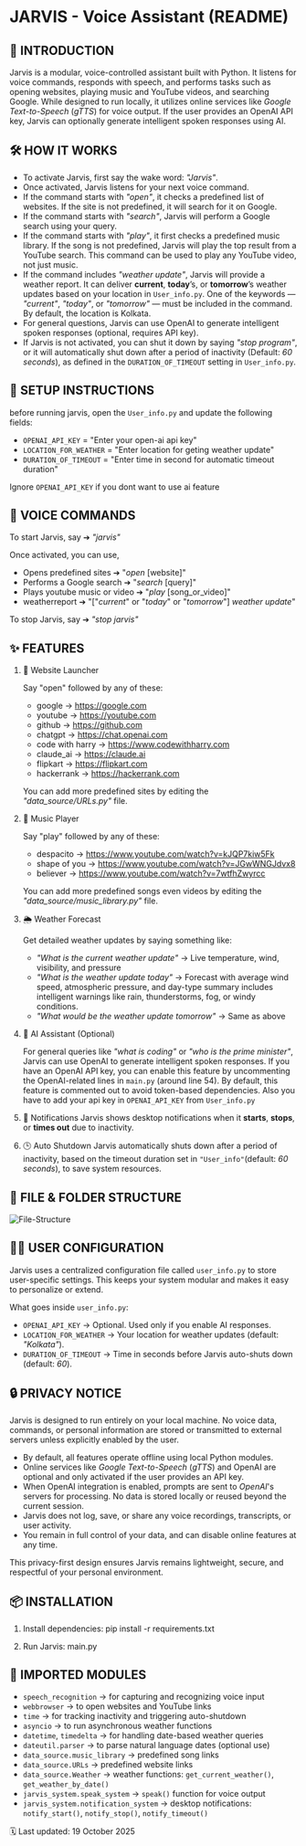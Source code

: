 # JARVIS - Voice Assistant (README)

## 📌 INTRODUCTION

Jarvis is a modular, voice-controlled assistant built with Python. It listens for voice commands, responds with speech, and performs tasks such as opening websites, playing music and YouTube videos, and searching Google. While designed to run locally, it utilizes online services like *Google Text-to-Speech* (*gTTS*) for voice output. If the user provides an OpenAI API key, Jarvis can optionally generate intelligent spoken responses using AI.

## 🛠️ HOW IT WORKS

- To activate Jarvis, first say the wake word: *"Jarvis"*.
- Once activated, Jarvis listens for your next voice command.
- If the command starts with *"open"*, it checks a predefined list of websites. If the site is not predefined, it will search for it on Google.
- If the command starts with *"search"*, Jarvis will perform a Google search using your query.
- If the command starts with *"play"*, it first checks a predefined music library. If the song is not predefined, Jarvis will play the top result from a YouTube search. This command can be used to play any YouTube video, not just music.
- If the command includes *"weather update"*, Jarvis will provide a weather report. It can deliver **current**, **today**’s, or **tomorrow**’s weather updates based on your location in `User_info.py`. One of the keywords — *"current"*, *"today"*, or *"tomorrow"* — must be included in the command. By default, the location is Kolkata.
- For general questions, Jarvis can use OpenAI to generate intelligent spoken responses (optional, requires API key).
- If Jarvis is not activated, you can shut it down by saying *"stop program"*, or it will automatically shut down after a period of inactivity (Default: *60 seconds*), as defined in the `DURATION_OF_TIMEOUT` setting in `User_info.py`.

## 🔧 SETUP INSTRUCTIONS
before running jarvis, open the `User_info.py` and update the following fields:
- `OPENAI_API_KEY` = "Enter your open-ai api key"
- `LOCATION_FOR_WEATHER` = "Enter location for geting weather update"
- `DURATION_OF_TIMEOUT` = "Enter time in second for automatic timeout duration"

Ignore `OPENAI_API_KEY` if you dont want to use ai feature

## 📢 VOICE COMMANDS

To start Jarvis, say                                  ➔ *"jarvis"*

Once activated, you can use,
- Opens predefined sites    ➔  "*open* [website]"
- Performs a Google search   ➔  "*search* [query]"
- Plays youtube music or video  ➔  "*play* [song_or_video]"
- weatherreport                                      ➔  "["*current*" or "*today*" or "*tomorrow*"] *weather update*"

To stop Jarvis, say    ➔ *"stop jarvis"*

## ✨ FEATURES
1. 🔗 Website Launcher

   Say "open" followed by any of these:
   - google → https://google.com
   - youtube → https://youtube.com
   - github → https://github.com
   - chatgpt → https://chat.openai.com
   - code with harry → https://www.codewithharry.com
   - claude_ai → https://claude.ai
   - flipkart → https://flipkart.com
   - hackerrank → https://hackerrank.com

    You can add more predefined sites by editing the  *"data_source/URLs.py"* file.

2. 🎵 Music Player

   Say "play" followed by any of these:
   - despacito → https://www.youtube.com/watch?v=kJQP7kiw5Fk
   - shape of you → https://www.youtube.com/watch?v=JGwWNGJdvx8
   - believer → https://www.youtube.com/watch?v=7wtfhZwyrcc

   You can add more predefined songs even videos by editing the  *"data_source/music_library.py"* file.

3. 🌦️ Weather Forecast  

   Get detailed weather updates by saying something like:  
   - *"What is the current weather update"* → Live temperature, wind, visibility, and pressure  
   - *"What is the weather update today"* → Forecast with average wind speed, atmospheric pressure, and day-type summary includes intelligent warnings like rain, thunderstorms, fog, or windy conditions.  
   - *"What would be the weather update tomorrow"* → Same as above

4. 🧠 AI Assistant (Optional)

   For general queries like *"what is coding"* or *"who is the prime minister"*, Jarvis can use OpenAI to generate intelligent spoken responses. If you have an OpenAI API key, you can enable this feature by uncommenting the OpenAI-related lines in `main.py` (around line 54). By default, this feature is commented out to avoid token-based dependencies. Also you have to add your api key in `OPENAI_API_KEY` from `User_info.py`

5. 🔔 Notifications
   Jarvis shows desktop notifications when it **starts**, **stops**, or **times out** due to inactivity.

6. 🕒 Auto Shutdown
   Jarvis automatically shuts down after a period of inactivity, based on the timeout duration set in `"User_info"`(default: *60 seconds*), to save system resources.


## 📁 FILE & FOLDER STRUCTURE

![File-Structure](image.png)

## 🧑‍💻 USER CONFIGURATION

Jarvis uses a centralized configuration file called `user_info.py` to store user-specific settings. This keeps your system modular and makes it easy to personalize or extend.

What goes inside `user_info.py`:
- `OPENAI_API_KEY` → Optional. Used only if you enable AI responses.
- `LOCATION_FOR_WEATHER` → Your location for weather updates (default: *"Kolkata"*).
- `DURATION_OF_TIMEOUT` → Time in seconds before Jarvis auto-shuts down (default: *60*).


## 🔒 PRIVACY NOTICE

Jarvis is designed to run entirely on your local machine. No voice data, commands, or personal information are stored or transmitted to external servers unless explicitly enabled by the user.

- By default, all features operate offline using local Python modules.
- Online services like *Google Text-to-Speech* (*gTTS*) and OpenAI are optional and only activated if the user provides an API key.
- When OpenAI integration is enabled, prompts are sent to *OpenAI*'s servers for processing. No data is stored locally or reused beyond the current session.
- Jarvis does not log, save, or share any voice recordings, transcripts, or user activity.
- You remain in full control of your data, and can disable online features at any time.

This privacy-first design ensures Jarvis remains lightweight, secure, and respectful of your personal environment.


## 📦 INSTALLATION

1. Install dependencies:
   pip install -r requirements.txt

2. Run Jarvis:
   main.py

## 🧩 IMPORTED MODULES  
- `speech_recognition` → for capturing and recognizing voice input  
- `webbrowser` → to open websites and YouTube links  
- `time` → for tracking inactivity and triggering auto-shutdown  
- `asyncio` → to run asynchronous weather functions  
- `datetime`, `timedelta` → for handling date-based weather queries  
- `dateutil.parser` → to parse natural language dates (optional use)  
- `data_source.music_library` → predefined song links  
- `data_source.URLs` → predefined website links  
- `data_source.Weather` → weather functions: `get_current_weather()`, `get_weather_by_date()`  
- `jarvis_system.speak_system` → `speak()` function for voice output  
- `jarvis_system.notification_system` → desktop notifications: `notify_start()`, `notify_stop()`, `notify_timeout()`

🗓️ Last updated: 19 October 2025